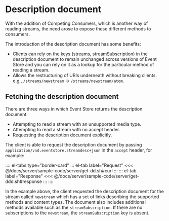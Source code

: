 # Description document

<!-- TODO: Combine with CC pages? -->

With the addition of Competing Consumers, which is another way of reading streams, the need arose to expose these different methods to consumers.

The introduction of the description document has some benefits:

-   Clients can rely on the keys (streams, streamSubscription) in the description document to remain unchanged across versions of Event Store and you can rely on it as a lookup for the particular method of reading a stream.
-   Allows the restructuring of URIs underneath without breaking clients. e.g., `/streams/newstream` -> `/streams/newstream/atom`.

## Fetching the description document

There are three ways in which Event Store returns the description document.

-   Attempting to read a stream with an unsupported media type.
-   Attempting to read a stream with no accept header.
-   Requesting the description document explicitly.

The client is able to request the description document by passing `application/vnd.eventstore.streamdesc+json` in the `accept` header, for example:

:::: el-tabs type="border-card"
::: el-tab label="Request"
<<< @/docs/server/sample-code/server/get-dd.sh#curl
:::
::: el-tab label="Response"
<<< @/docs/server/sample-code/server/get-ddd.sh#response
:::
::::

In the example above, the client requested the description document for the stream called `newstream` which has a set of links describing the supported methods and content types. The document also includes additional methods available such as the `streamSubscription`. If there are no subscriptions to the `newstream`, the `streamSubscription` key is absent.
